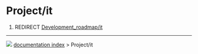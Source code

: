 # Project/it
1.  REDIRECT [Development_roadmap/it](Development_roadmap/it.md)



---
![](images/Button_right.svg) [documentation index](../README.md) > Project/it
